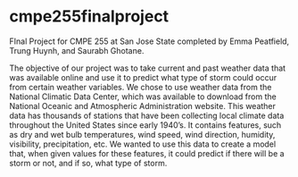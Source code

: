 # cmpe255finalproject

FInal Project for CMPE 255 at San Jose State completed by Emma Peatfield, Trung Huynh, and Saurabh Ghotane.

The objective of our project was to take current and past weather data that was available online and use it
to predict what type of storm could occur from certain weather variables. We chose to use weather data from 
the National Climatic Data Center, which was available to download from the National Oceanic and Atmospheric 
Administration website. This weather data has thousands of stations that have been collecting local climate 
data throughout the United States since early 1940’s. It contains features, such as dry and wet bulb temperatures, 
wind speed, wind direction, humidity, visibility, precipitation, etc. We wanted to use this data to create a model 
that, when given values for these features, it could predict if there will be a storm or not, and if so, what type of storm.
